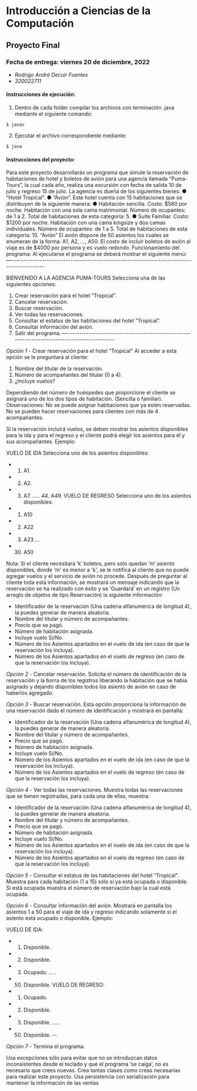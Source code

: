 Introducción a Ciencias de la Computación
=========================================

Proyecto Final
-----------

### Fecha de entrega: viernes 20 de diciembre, 2022

* *Rodrigo André Decuir Fuentes*
* *320022711*

#### Instrucciones de ejecución:

1. Dentro de cada folder compilar los archivos con terminación .java mediante el siguiente comando:

```
$ javac
```


2. Ejecutar el archivo correspondiente mediante:

```
$ java
```
#### Instrucciones del proyecto:
Para este proyecto desarrollarás un programa que simule la reservación de habitaciones de
hotel y boletos de avión para una agencia llamada “Puma-Tours”, la cual cada año, realiza
una excursión con fecha de salida 10 de julio y regreso 15 de julio.
La agencia es dueña de los siguientes bienes:
● “Hotel Tropical”.
● “Avión”.
Este hotel cuenta con 15 habitaciones que se distribuyen de la siguiente manera:
● Habitación sencilla.
Costo: $580 por noche.
Habitación con una sola cama matrimonial.
Número de ocupantes: de 1 a 2.
Total de habitaciones de esta categoría: 5.
● Suite Familiar.
Costo: $1200 por noche.
Habitación con una cama kingsize y dos camas individuales.
Número de ocupantes: de 1 a 5.
Total de habitaciones de esta categoría: 10.
“Avión”
El avión dispone de 50 asientos los cuales se enumeran de la forma: A1, A2, …, A50.
El costo de incluir boletos de avión al viaje es de $4000 por persona y es vuelo redondo.
Funcionamiento del programa:
Al ejecutarse el programa se deberá mostrar el siguiente menú:
—--------------------------------------------------------------------------------------------

BIENVENIDO A LA AGENCIA PUMA-TOURS
Selecciona una de las siguientes opciones:
1. Crear reservación para el hotel “Tropical”.
2. Cancelar reservación.
3. Buscar reservación.
4. Ver todas las reservaciones.
5. Consultar el estatus de las habitaciones del hotel “Tropical”.
6. Consultar información del avión.
7. Salir del programa.
—----------------------------------------------------------------------------------------------

*Opción 1* - Crear reservación para el hotel “Tropical”
Al acceder a esta opción se le preguntará al cliente:
1. Nombre del titular de la reservación.
2. Número de acompañantes del titular (0 a 4).
3. ¿Incluye vuelos?

Dependiendo del número de huéspedes que proporcione el cliente se asignará uno de los
dos tipos de habitación. (Sencilla o familiar).
Observaciones: No se puede asignar habitaciones que ya estén reservadas.
No se pueden hacer reservaciones para clientes con más de 4 acompañantes.

Si la reservación incluirá vuelos, se deben mostrar los asientos disponibles para la ida y
para el regreso y el cliente podrá elegir los asientos para él y sus acompañantes.
Ejemplo:

VUELO DE IDA
Selecciona uno de los asientos disponibles:
- 1. A1.
- 2. A2.
- 3. A7.
…..
_44_. A49.
VUELO DE REGRESO
Selecciona uno de los asientos disponibles:
- 1. A10
- 2. A22
- 3. A23
…
- 30. A50

Nota: Si el cliente necesitará ‘k’ boletos, pero sólo quedan ‘m’ asiento disponibles, donde
'm' es menor a 'k', se le notifica al cliente que no puede agregar vuelos y el servicio de avión no procede.
Después de preguntar al cliente toda esta información, se mostrará un mensaje indicando
que la reservación se ha realizado con éxito y se ‘Guardará’ en un registro (Un arreglo de
objetos de tipo Reservación) la siguiente información:
- Identificador de la reservación (Una cadena alfanumérica de longitud 4), la puedes
generar de manera aleatoria.
- Nombre del titular y número de acompañantes.
- Precio que se pagó.
- Número de habitación asignada.
- Incluye vuelo Sí/No.
- Número de los Asientos apartados en el vuelo de ida (en caso de que la reservación
los incluya).
- Número de los Asientos apartados en el vuelo de regreso (en caso de que la
reservación los incluya).

*Opción 2* - Cancelar reservación.
Solicita el número de identificación de la reservación y la borra de los registros liberando la
habitación que se había asignado y dejando disponibles todos los asiento de avión en caso
de haberlos agregado.

*Opción 3* - Buscar reservación.
Esta opción proporciona la información de una reservación dado el número de identificación
y mostrará en pantalla:
- Identificador de la reservación (Una cadena alfanumérica de longitud 4), la puedes
generar de manera aleatoria.
- Nombre del titular y número de acompañantes.
- Precio que se pagó.
- Número de habitación asignada.
- Incluye vuelo Sí/No.
- Número de los Asientos apartados en el vuelo de ida (en caso de que la reservación
los incluya).
- Número de los Asientos apartados en el vuelo de regreso (en caso de que la
reservación los incluya).

*Opción 4* - Ver todas las reservaciones.
Muestra todas las reservaciones que se tienen registradas, para cada una de ellas, muestra:
- Identificador de la reservación (Una cadena alfanumérica de longitud 4), la puedes
generar de manera aleatoria.
- Nombre del titular y número de acompañantes.
- Precio que se pagó.
- Número de habitación asignada.
- Incluye vuelo Sí/No.
- Número de los Asientos apartados en el vuelo de ida (en caso de que la reservación los incluya).
- Número de los Asientos apartados en el vuelo de regreso (en caso de que la reservación los incluya).

*Opción 5* - Consultar el estatus de las habitaciones del hotel “Tropical”.
Muestra para cada habitación (1 a 15) sólo si ya está ocupada o disponible. Si está ocupada
muestra el número de reservación bajo la cual está ocupada.

*Opción 6* - Consultar información del avión.
Mostrará en pantalla los asientos 1 a 50 para el viaje de ida y regreso indicando solamente
si el asiento está ocupado o disponible.
Ejemplo:

VUELO DE IDA:
- 1. Disponible.
- 2. Disponible.
- 3. Ocupado.
…..
- 50. Disponible.
VUELO DE REGRESO:
- 1. Ocupado.
- 2. Disponible.
- 3. Disponible.
…..
- 50. Disponible.
--

*Opción 7* - Termina el programa.

Usa excepciones sólo para evitar que no se introduzcan datos inconsistentes desde el teclado y que
el programa ‘se caiga’, no es necesario que crees nuevas.
Crea tantas clases como creas necesarias para realizar este proyecto.
Usa persistencia con serialización para mantener la información de las ventas
